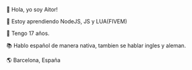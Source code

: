 
👋 Hola, yo soy Aitor!

👀 Estoy aprendiendo NodeJS, JS y LUA(FIVEM)

👤 Tengo 17 años.

📚 Hablo español de manera nativa, tambien se hablar ingles y aleman.

🌎 Barcelona, España
